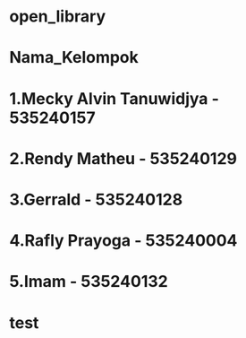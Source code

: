 # open_library

# Nama_Kelompok

# 1.Mecky Alvin Tanuwidjya - 535240157

# 2.Rendy Matheu - 535240129

# 3.Gerrald - 535240128

# 4.Rafly Prayoga - 535240004

# 5.Imam - 535240132

# test
